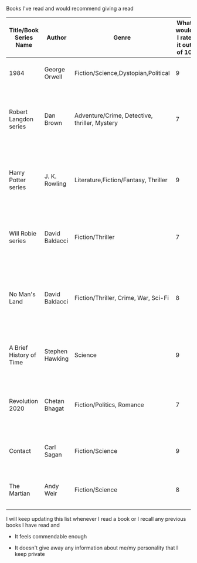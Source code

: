 Books I've read and would recommend giving a read

| Title/Book Series Name | Author |  Genre | What would I rate it out of 10 | Why did I read it/them | Why that rating | Footnotes | 
--------- | -------- |  --------- | ------------------------ | ------ | ------| ---- |
| 1984 | George Orwell | Fiction/Science,Dystopian,Political | 9 | It was so popular | Plot makes a lot of sense | - | 
| Robert Langdon series | Dan Brown | Adventure/Crime, Detective, thriller, Mystery | 7 | It was the only complete book series available in my high-school library | Good plots but it stretches on details at bs levels | - |
| Harry Potter series | J. K.  Rowling | Literature,Fiction/Fantasy, Thriller | 9 | It was a global bestseller, peer-pressure from potterheads | The best fantasy books I have read to date | Read the novels even if you have watched the movie adapatations a million times | 
| Will Robie series | David Baldacci | Fiction/Thriller | 7 | I randomly picked 'The Innocent' and made me read the entire book series | Thriller enough | - | 
| No Man's Land | David Baldacci | Fiction/Thriller, Crime, War, Sci-Fi | 8 | It caught my attention in college library | Was so intriguing I kept reading it during all my spare time instead of socialising | You can skip it if you have already read tons of crime and semi-SciFi thriller books | 
| A Brief History of Time | Stephen Hawking | Science | 9 | I craved for science related stuff back in 2019 | _read it yourself_ | Skip if you aren't interested in science and related philosophy | 
| Revolution 2020 | Chetan Bhagat | Fiction/Politics, Romance | 7 | Had access to a hard copy for free + popular Indian author | Taught me a lot about India in a unique way | Try reading this one even if you think Chetan Bhagat books suck | 
| Contact | Carl Sagan | Fiction/Science | 9 | I loved the movie adaptation | Impressed me a lot, unique science fiction | JUST READ IT, or atleast watch [the movie](https://www.imdb.com/title/tt0118884/) |
| The Martian | Andy Weir | Fiction/Science | 8 | The movie adaptation | Cool idea | Easily skippable if you have watched the movie | 
    
I will keep updating this list whenever I read a book or  I recall any previous books I have read and 

- It feels commendable enough
    
- It doesn't give away any information about me/my personality that I keep private
